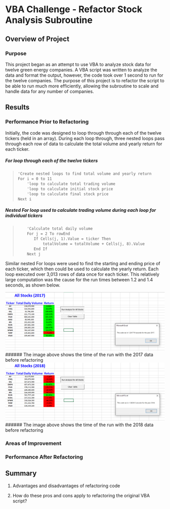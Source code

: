 # VBA Challenge - Refactor Stock Analysis Subroutine
## Overview of Project

### Purpose
This project began as an attempt to use VBA to analyze stock data for twelve green energy companies. A VBA script was written to analyze the data and format the output, however, the code took over 1 second to run for the twelve companies. The purpose of this project is to refactor the script to be able to run much more efficiently, allowing the subroutine to scale and handle data for any number of companies.  

## Results

### Performance Prior to Refactoring  
Initially, the code was designed to loop through through each of the twelve tickers (held in an array). During each loop through, three nested loops pass through each row of data to calculate the total volume and yearly return for each ticker.    
  
##### For loop through each of the twelve tickers
>     'Create nested loops to find total volume and yearly return  
>     For i = 0 to 11  
>         'loop to calculate total trading volume  
>         'loop to calculate initial stock price  
>         'loop to calculate final stock price  
>     Next i  
  
##### Nested For loop used to calculate trading volume during each loop for individual tickers  
>         'Calculate total daily volume
>         For j = 2 To rowEnd
>            If Cells(j, 1).Value = ticker Then
>                totalVolume = totalVolume + Cells(j, 8).Value
>            End If
>         Next j  

Similar nested For loops were used to find the starting and ending price of each ticker, which then could be used to calculate the yearly return. Each loop executed over 3,013 rows of data once for each ticker. This relatively large computation was the cause for the run times between 1.2 and 1.4 seconds, as shown below.

<img src="https://github.com/bradydwilton/stock_analysis/blob/main/resources/first_draft_2017_run.png" width=900>  
###### The image above shows the time of the run with the 2017 data before refactoring  

<img src="https://github.com/bradydwilton/stock_analysis/blob/main/resources/first_draft_2018_run.png" width=900>
###### The image above shows the time of the run with the 2018 data before refactoring

### Areas of Improvement

### Performance After Refactoring

## Summary

1. Advantages and disadvantages of refactoring code

2. How do these pros and cons apply to refactoring the original VBA script?
